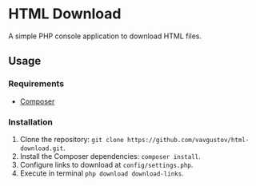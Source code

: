 # HTML Download

A simple PHP console application to download HTML files.

## Usage
### Requirements
* [Composer](https://getcomposer.org)

### Installation
1. Clone the repository: `git clone https://github.com/vavgustov/html-download.git`.
2. Install the Composer dependencies: `composer install`.
3. Configure links to download at `config/settings.php`.
4. Execute in terminal `php download download-links`.
